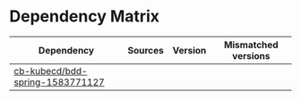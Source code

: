 # Dependency Matrix

Dependency | Sources | Version | Mismatched versions
---------- | ------- | ------- | -------------------
[cb-kubecd/bdd-spring-1583771127](https://github.com/cb-kubecd/bdd-spring-1583771127.git) |  | []() | 
